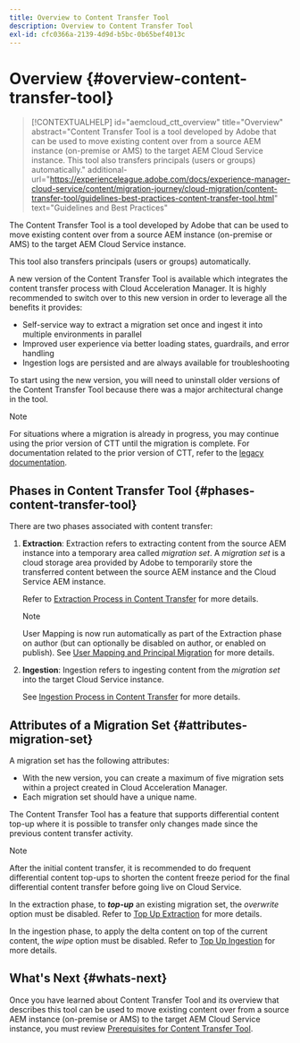```yaml
---
title: Overview to Content Transfer Tool
description: Overview to Content Transfer Tool
exl-id: cfc0366a-2139-4d9d-b5bc-0b65bef4013c
---
```

# Overview {#overview-content-transfer-tool}

>[!CONTEXTUALHELP] 
>id="aemcloud_ctt_overview" 
>title="Overview" 
>abstract="Content Transfer Tool is a tool developed by Adobe that can be used to move existing content over from a source AEM instance (on-premise or AMS) to the target AEM Cloud Service instance. This tool also transfers principals (users or groups) automatically."
>additional-url="https://experienceleague.adobe.com/docs/experience-manager-cloud-service/content/migration-journey/cloud-migration/content-transfer-tool/guidelines-best-practices-content-transfer-tool.html" text="Guidelines and Best Practices"

The Content Transfer Tool is a tool developed by Adobe that can be used to move existing content over from a source AEM instance (on-premise or AMS) to the target AEM Cloud Service instance. 

This tool also transfers principals (users or groups) automatically. 

A new version of the Content Transfer Tool is available which integrates the content transfer process with Cloud Acceleration Manager. It is highly recommended to switch over to this new version in order to leverage all the benefits it provides:

* Self-service way to extract a migration set once and ingest it into multiple environments in parallel
* Improved user experience via better loading states, guardrails, and error handling
* Ingestion logs are persisted and are always available for troubleshooting 

To start using the new version, you will need to uninstall older versions of the Content Transfer Tool because there was a major architectural change in the tool. 

>[!NOTE]
>
> For situations where a migration is already in progress, you may continue using the prior version of CTT until the migration is complete. For documentation related to the prior version of CTT, refer to the [legacy documentation](/help/journey-migration/content-transfer-tool/ctt-legacy/overview-content-transfer-tool-legacy.md).

## Phases in Content Transfer Tool {#phases-content-transfer-tool}

There are two phases associated with content transfer: 

1. **Extraction**:  Extraction refers to extracting content from the source AEM instance into a temporary area called *migration set*. A *migration set* is a cloud storage area provided by Adobe to temporarily store the transferred content between the source AEM instance and the Cloud Service AEM instance. 

   Refer to [Extraction Process in Content Transfer](https://experienceleague.adobe.com/docs/experience-manager-cloud-service/moving/cloud-migration/content-transfer-tool/extracting-content.md) for more details. 

    >[!NOTE]
    > User Mapping is now run automatically as part of the Extraction phase on author (but can optionally be disabled on author, or enabled on publish). See [User Mapping and Principal Migration](https://experienceleague.adobe.com/docs/experience-manager-cloud-service/moving/cloud-migration/content-transfer-tool/user-mapping-and-migration.md) for more details.

1. **Ingestion**: Ingestion refers to ingesting content from the *migration set* into the target Cloud Service instance. 

   See [Ingestion Process in Content Transfer](https://experienceleague.adobe.com/docs/experience-manager-cloud-service/moving/cloud-migration/content-transfer-tool/ingesting-content.md) for more details.

## Attributes of a Migration Set {#attributes-migration-set}
  
A migration set has the following attributes:

* With the new version, you can create a maximum of five migration sets within a project created in Cloud Acceleration Manager.
* Each migration set should have a unique name. 

The Content Transfer Tool has a feature that supports differential content top-up where it is possible to transfer only changes made since the previous content transfer activity. 

>[!NOTE]
>After the initial content transfer, it is recommended to do frequent differential content top-ups to shorten the content freeze period for the final differential content transfer before going live on Cloud Service. 

In the extraction phase, to ***top-up*** an existing migration set, the *overwrite* option must be disabled. Refer to [Top Up Extraction](https://experienceleague.adobe.com/docs/experience-manager-cloud-service/moving/cloud-migration/content-transfer-tool/extracting-content.md?lang=en#top-up-extraction-process) for more details.

In the ingestion phase, to apply the delta content on top of the current content, the *wipe* option must be disabled. Refer to [Top Up Ingestion](https://experienceleague.adobe.com/docs/experience-manager-cloud-service/moving/cloud-migration/content-transfer-tool/ingesting-content.md?lang=en#top-up-ingestion-process) for more details.

## What's Next {#whats-next}

Once you have learned about Content Transfer Tool and its overview that describes this tool can be used to move existing content over from a source AEM instance (on-premise or AMS) to the target AEM Cloud Service instance, you must review [Prerequisites for Content Transfer Tool](https://experienceleague.adobe.com/docs/experience-manager-cloud-service/moving/cloud-migration/content-transfer-tool/prerequisites-content-transfer-tool.md?lang=en).
